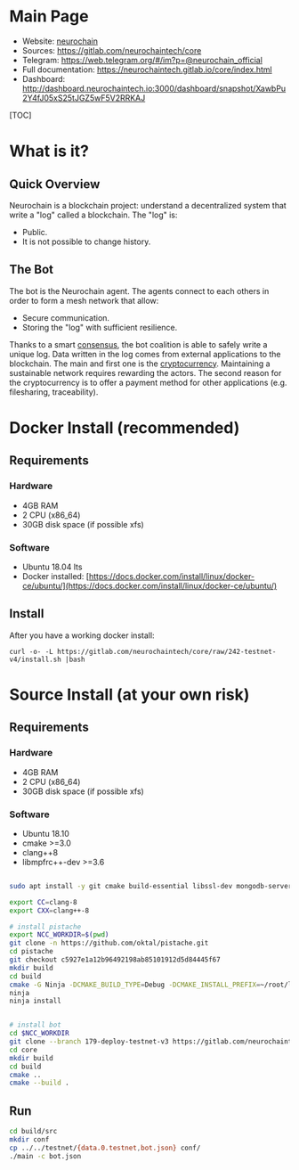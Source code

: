 # Main Page

* Website: [neurochain](https://www.neurochaintech.io) 
* Sources: https://gitlab.com/neurochaintech/core
* Telegram:  https://web.telegram.org/#/im?p=@neurochain_official
* Full documentation: https://neurochaintech.gitlab.io/core/index.html
* Dashboard: http://dashboard.neurochaintech.io:3000/dashboard/snapshot/XawbPu2Y4fJ05xS25tJGZ5wF5V2RRKAJ

[TOC]

# What is it?

## Quick Overview

Neurochain is a blockchain project: understand a decentralized system that write a "log" called a blockchain. 
The "log" is:
* Public.
* It is not possible to change history.


## The Bot

The bot is the Neurochain agent. The agents connect to each others in order to form a mesh network that allow: 
* Secure communication.
* Storing the "log" with sufficient resilience. 

Thanks to a smart [consensus](https://github.com/neurochain/WhitePaper), the bot coalition is able to safely write a unique log. Data written in the log comes 
from external applications to the blockchain. The main and first one is the [cryptocurrency](https://en.wikipedia.org/wiki/Cryptocurrency). Maintaining a 
sustainable network requires rewarding the actors. The second reason for the cryptocurrency is to offer a payment method for other 
applications (e.g. filesharing, traceability).


# Docker Install (recommended)

## Requirements

### Hardware

* 4GB RAM
* 2 CPU (x86_64)
* 30GB disk space (if possible xfs)

### Software

* Ubuntu 18.04 lts
* Docker installed: [https://docs.docker.com/install/linux/docker-ce/ubuntu/](https://docs.docker.com/install/linux/docker-ce/ubuntu/)


## Install

After you have a working docker install:

```
curl -o- -L https://gitlab.com/neurochaintech/core/raw/242-testnet-v4/install.sh |bash 
```


# Source Install (at your own risk)

## Requirements

### Hardware

* 4GB RAM
* 2 CPU (x86_64)
* 30GB disk space (if possible xfs)

### Software

* Ubuntu 18.10
* cmake >=3.0
* clang++8
* libmpfrc++-dev >=3.6


```bash

sudo apt install -y git cmake build-essential libssl-dev mongodb-server libmpfrc++-dev ninja-build clang-8

export CC=clang-8
export CXX=clang++-8

# install pistache
export NCC_WORKDIR=$(pwd)
git clone -n https://github.com/oktal/pistache.git
cd pistache
git checkout c5927e1a12b96492198ab85101912d5d84445f67
mkdir build
cd build
cmake -G Ninja -DCMAKE_BUILD_TYPE=Debug -DCMAKE_INSTALL_PREFIX=~/root/lib/cmake/pistache ..
ninja 
ninja install 


# install bot
cd $NCC_WORKDIR
git clone --branch 179-deploy-testnet-v3 https://gitlab.com/neurochaintech/core.git
cd core
mkdir build
cd build
cmake ..
cmake --build .
```

## Run 

```bash
cd build/src
mkdir conf
cp ../../testnet/{data.0.testnet,bot.json} conf/
./main -c bot.json
```
